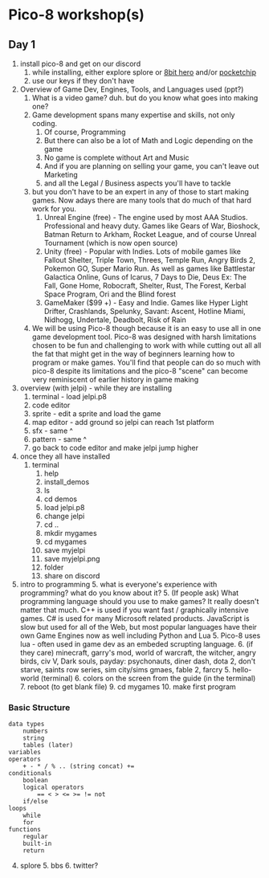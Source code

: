 # Pico-8 workshop(s)

## Day 1
1. install pico-8 and get on our discord
    1. while installing, either explore splore or [8bit hero](https://www.youtube.com/watch?v=M7azf71z0QE) and/or [pocketchip](https://www.youtube.com/watch?v=W3qkdB5bzLY)
    2. use our keys if they don't have
2. Overview of Game Dev, Engines, Tools, and Languages used (ppt?)
    1. What is a video game? duh. but do you know what goes into making one?
    2. Game development spans many expertise and skills, not only coding.
        1. Of course, Programming
        2. But there can also be a lot of Math and Logic depending on the game
        2. No game is complete without Art and Music
        4. And if you are planning on selling your game, you can't leave out Marketing
        5. and all the Legal / Business aspects you'll have to tackle
    3. but you don't have to be an expert in any of those to start making games. Now adays there are many tools that do much of that hard work for you.
        1. Unreal Engine (free) - The engine used by most AAA Studios. Professional and heavy duty. Games like Gears of War, Bioshock, Batman Return to Arkham, Rocket League, and of course Unreal Tournament (which is now open source)
        2. Unity (free) - Popular with Indies. Lots of mobile games like Fallout Shelter, Triple Town, Threes, Temple Run, Angry Birds 2, Pokemon GO, Super Mario Run. As well as games like Battlestar Galactica Online, Guns of Icarus, 7 Days to Die, Deus Ex: The Fall, Gone Home, Robocraft, Shelter, Rust, The Forest, Kerbal Space Program, Ori and the Blind forest
        3. GameMaker ($99 +) - Easy and Indie. Games like Hyper Light Drifter, Crashlands, Spelunky, Savant: Ascent, Hotline Miami, Nidhogg, Undertale, Deadbolt, Risk of Rain
    4. We will be using Pico-8 though because it is an easy to use all in one game development tool. Pico-8 was designed with harsh limitations chosen to be fun and challenging to work with while cutting out all all the fat that might get in the way of beginners learning how to program or make games. You'll find that people can do so much with pico-8 despite its limitations and the pico-8 "scene" can become very reminiscent of earlier history in game making
3. overview (with jelpi) - while they are installing
    1. terminal - load jelpi.p8
    2. code editor
    3. sprite - edit a sprite and load the game
    4. map editor - add ground so jelpi can reach 1st platform
    4. sfx - same ^
    5. pattern - same ^
    6. go back to code editor and make jelpi jump higher
4. once they all have installed
    1. terminal
        1. help
        2. install_demos
        3. ls
        4. cd demos
        5. load jelpi.p8
        6. change jelpi 
        7. cd ..
        8. mkdir mygames
        9. cd mygames
        10. save myjelpi
        11. save myjelpi.png
        12. folder
        12. share on discord
5. intro to programming
    5. what is everyone's experience with programming? what do you know about it?
    5. (If people ask) What programming language should you use to make games? It really doesn't matter that much. C++ is used if you want fast / graphically intensive games. C# is used for many Microsoft related products. JavaScript is slow but used for all of the Web, but most popular languages have their own Game Engines now as well including Python and Lua
    5. Pico-8 uses lua - often used in game dev as an embeded scrupting language.
        6. (if they care) minecraft, garry's mod, world of warcraft, the witcher, angry birds, civ V, Dark souls, payday: psychonauts, diner dash, dota 2, don't starve, saints row series, sim city/sims gmaes, fable 2, farcry
    5. hello-world (terminal)
    6. colors on the screen from the guide (in the terminal)
    7. reboot (to get blank file)
    9. cd mygames
    10. make first program
    
### Basic Structure
```
data types
    numbers
    string
    tables (later)
variables
operators
    + - * / % .. (string concat) +=
conditionals
    boolean
    logical operators
        == < > <= >= != not
    if/else
loops
    while
    for
functions
    regular
    built-in
    return
```


4. splore
    5. bbs
    6. twitter?